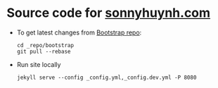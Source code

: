 # Source code for [sonnyhuynh.com](https://www.sonnyhuynh.com)

- To get latest changes from [Bootstrap repo](https://github.com/twbs/bootstrap):

      cd _repo/bootstrap
      git pull --rebase

- Run site locally

      jekyll serve --config _config.yml,_config.dev.yml -P 8080

